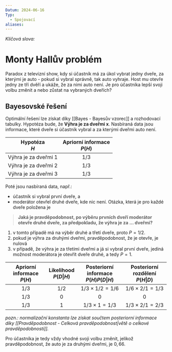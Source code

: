 ```yaml
---
Datum: 2024-06-16
Typ:
  - Spojovací
aliases:
---
```

*Klíčová slova:* 
# Monty Hallův problém
Paradox z televizní show, kdy si účastník má za úkol vybrat jedny dveře, za kterými je auto - pokud si vybral správně, tak auto vyhraje. Host mu otevře jedny ze tří dvěří a ukáže, že za nimi auto není. Je pro účastníka lepší svoji volbu změnit a nebo zůstat na vybraných dveřích?
## Bayesovské řešení
Optimální řešení lze získat díky [[Bayes - Bayesův vzorec]] a rozhodovací tabulky. Hypotéza bude, že **Výhra je za dveřmi x**. Nasbíraná data jsou informace, které dveře si účastník vybral a za kterými dveřmi auto není.

|   Hypotéza<br>$H$    | Apriorní informace<br>$P(H)$ |
| :------------------: | :--------------------------: |
| Výhra je za dveřmi 1 |            $1/3$             |
| Výhra je za dveřmi 2 |            $1/3$             |
| Výhra je za dveřmi 3 |            $1/3$             |
Poté jsou nasbíraná data, např.:
- účastník si vybral první dveře, a
- moderátor otevřel druhé dveře, kde nic není.
Otázka, která je pro každé dveře položena je

> **Jaká je pravděpodobnost, po výběru prvních dveří moderátor otevře druhé dveře, za předpokladu, že výhra je za ... dveřmi?**

1) v tomto případě má na výběr druhé a třetí dveře, proto $P = 1/2$.
2) pokud je výhra za druhými dveřmi, pravděpodobnost, že je otevře, je nulová
3) v případě, že výhra je za třetími dveřmi a já si vybral první dveře, jediná možnost moderátora je otevřít dveře druhé, a tedy $P = 1$.

| Apriorní informace<br>$P(H)$ | Likelihood<br>$P(D\|H)$ | Posteriorní informace<br>$P(H)P(D\|H)$ | Posteriorní rozdělení<br>$P(H\|D)$ |
| :--------------------------: | :---------------------: | :------------------------------------: | :--------------------------------: |
|            $1/3$             |          $1/2$          |         $1/3 \times 1/2 = 1/6$         |       $1/6 \times 2/1 = 1/3$       |
|            $1/3$             |           $0$           |                  $0$                   |                $0$                 |
|            $1/3$             |            1            |          $1/3 \times 1 = 1/3$          |        $1/3 \times 2/1=2/3$        |

*pozn.: normalizační konstanta lze získat součtem posteriorní informace díky [[Pravděpodobnost - Celková pravděpodobnost|větě o celkové pravděpodobnosti]].*

Pro účastníka je tedy vždy vhodné svoji volbu změnit, jelikož pravděpodobnost, že auto je za druhými dveřmi, je $0,66$.
